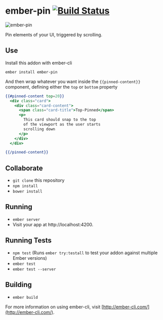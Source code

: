 # ember-pin [![Build Status](https://travis-ci.org/levanto-financial/ember-pin.svg?branch=master)](https://travis-ci.org/levanto-financial/ember-pin)

![ember-pin](http://i65.tinypic.com/bhwzn8.gif)

Pin elements of your UI, triggered by scrolling.

## Use
Install this addon with ember-cli

```
ember install ember-pin
```

And then wrap whatever you want inside the `{{pinned-content}}` component, defining either the `top` or `bottom` property

```hbs
{{#pinned-content top=20}}
  <div class="card">
    <div class="card-content">
      <span class="card-title">Top-Pinned</span>
      <p>
        This card should snap to the top
        of the viewport as the user starts 
        scrolling down
      </p>
    </div>
  </div>

{{/pinned-content}}
```

## Collaborate

* `git clone` this repository
* `npm install`
* `bower install`

## Running

* `ember server`
* Visit your app at http://localhost:4200.

## Running Tests

* `npm test` (Runs `ember try:testall` to test your addon against multiple Ember versions)
* `ember test`
* `ember test --server`

## Building

* `ember build`

For more information on using ember-cli, visit [http://ember-cli.com/](http://ember-cli.com/).

